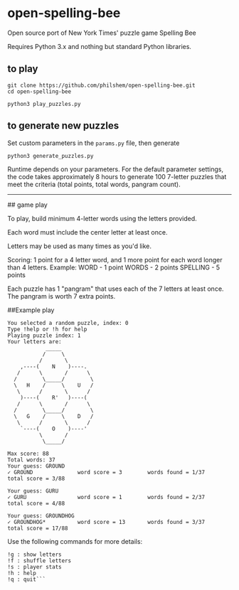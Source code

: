 # open-spelling-bee

Open source port of New York Times' puzzle game Spelling Bee

Requires Python 3.x and nothing but standard Python libraries.


## to play
    
    git clone https://github.com/philshem/open-spelling-bee.git
    cd open-spelling-bee

    python3 play_puzzles.py

## to generate new puzzles

Set custom parameters in the `params.py` file, then generate

    python3 generate_puzzles.py

Runtime depends on your parameters. For the default parameter settings, the code takes approximately 8 hours to generate 100 7-letter puzzles that meet the criteria (total points, total words, pangram count).

---

## game play

To play, build minimum 4-letter words using the letters provided.

Each word must include the center letter at least once.

Letters may be used as many times as you'd like.

Scoring: 1 point for a 4 letter word, and 1 more point for each word longer than 4 letters.
                Example:  WORD - 1 point
                        WORDS - 2 points
                        SPELLING - 5 points


Each puzzle has 1 "pangram" that uses each of the 7 letters at least once. The pangram is worth 7 extra points.

##Example play

```
You selected a random puzzle, index: 0
Type !help or !h for help
Playing puzzle index: 1
Your letters are: 
            _____
           /     \
          /       \
    ,----(    N    )----.
   /      \       /      \
  /        \_____/        \
  \   H    /     \    U   /
   \      /       \      /
    )----(    R'   )----(
   /      \       /      \
  /        \_____/        \
  \   G    /     \    D   /
   \      /       \      /
    `----(    O    )----'
          \       /
           \_____/

Max score: 88
Total words: 37
Your guess: GROUND
✓ GROUND              word score = 3        words found = 1/37    total score = 3/88    

Your guess: GURU     
✓ GURU                word score = 1        words found = 2/37    total score = 4/88    

Your guess: GROUNDHOG
✓ GROUNDHOG*          word score = 13       words found = 3/37    total score = 17/88   
```

Use the following commands for more details:
```!i : instructions
!g : show letters
!f : shuffle letters
!s : player stats
!h : help
!q : quit```